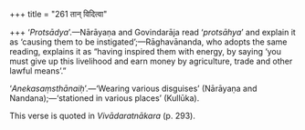 +++
title = "261 तान् विदित्वा"

+++
‘*Protsādya*’.—Nārāyaṇa and Govindarāja read ‘*protsāhya*’ and explain
it as ‘causing them to be instigated’;—Rāghavānanda, who adopts the same
reading, explains it as “having inspired them with energy, by saying
‘you must give up this livelihood and earn money by agriculture, trade
and other lawful means’.”

‘*Anekasaṃsthānaiḥ*’.—‘Wearing various disguises’ (Nārāyaṇa and
Nandana);—‘stationed in various places’ (Kullūka).

This verse is quoted in *Vivādaratnākara* (p. 293).


